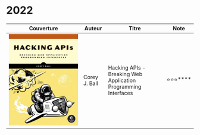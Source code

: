 # 2022

|                 Couverture                 | Auteur        | Titre                                                          | Note                   |
| :----------------------------------------: | ------------- | -------------------------------------------------------------- | ---------------------- |
| ![](<../../.gitbook/assets/image (3).png>) | Corey J. Ball | Hacking APIs - Breaking Web Application Programming Interfaces | :star::star::star:**** |

